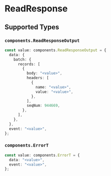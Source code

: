 # ReadResponse


## Supported Types

### `components.ReadResponseOutput`

```typescript
const value: components.ReadResponseOutput = {
  data: {
    batch: {
      records: [
        {
          body: "<value>",
          headers: [
            {
              name: "<value>",
              value: "<value>",
            },
          ],
          seqNum: 944669,
        },
      ],
    },
  },
  event: "<value>",
};
```

### `components.ErrorT`

```typescript
const value: components.ErrorT = {
  data: "<value>",
  event: "<value>",
};
```

